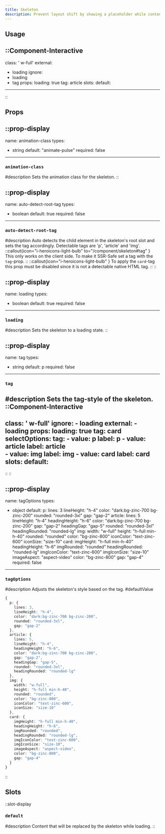 ```yaml
---
title: Skeleton
description: Prevent layout shift by showing a placeholder while content is loading.
---
```


## Usage

::Component-Interactive
---
class: ' w-full'
external:
 - loading
ignore:
  - loading
  - tag
props:
  loading: true
  tag: article
slots:
  default: <!-- Your Content here -->
---
::

## Props

::prop-display
---
name: animation-class
types:
  - string
default: "animate-pulse"
required: false
---
### `animation-class`
#description
  Sets the animation class for the skeleton.
::

::prop-display
---
name: auto-detect-root-tag
types:
  - boolean
default: true
required: false
---
### `auto-detect-root-tag`
#description
  Auto detects the child element in the skeleton's root slot and sets the tag accordingly. Detectable tags are 'p', 'article' and 'img'.
  ::callout{icon="i-heroicons-light-bulb" to="/component/skeleton#tag" }
  This only works on the client side. To make it SSR-Safe set a tag with the `tag`-prop.
  ::
  ::callout{icon="i-heroicons-light-bulb"  }
  To apply the `card`-tag this prop must be disabled since it is not a detectable native HTML tag.
  ::
::

::prop-display
---
name: loading
types:
  - boolean
default: true
required: false
---
### `loading`
#description
  Sets the skeleton to a loading state.
::

::prop-display
---
name: tag
types:
  - string
default: p
required: false
---
### `tag`
#description
  Sets the tag-style of the skeleton.
  ::Component-Interactive
  ---
  class: ' w-full'
  ignore:
    - loading
  external:
    - loading
  props:
    loading: true
    tag: card
  selectOptions:
    tag:
      - value: p
        label: p
      - value: article
        label: article  
      - value: img
        label: img
      - value: card
        label: card
  slots:
    default: <!-- Your Content here -->
  ---
  ::
::

::prop-display
---
name: tagOptions
types:
  - object
default:
    p: 
      lines: 3
      lineHeight: "h-4"
      color: "dark:bg-zinc-700 bg-zinc-200"
      rounded: "rounded-3xl"
      gap: "gap-2"
    article: 
      lines: 5
      lineHeight: "h-4"
      headingHeight: "h-6"
      color: "dark:bg-zinc-700 bg-zinc-200"
      gap: "gap-2"
      headingGap: "gap-5"
      rounded: "rounded-3xl"
      headingRounded: "rounded-lg"
    img: 
      width: "w-full"
      height: "h-full min-h-40"
      rounded: "rounded"
      color: "bg-zinc-800"
      iconColor: "text-zinc-600"
      iconSize: "size-10"
    card: 
      imgHeight: "h-full min-h-40"
      headingHeight: "h-6"
      imgRounded: "rounded"
      headingRounded: "rounded-lg"
      imgIconColor: "text-zinc-600"
      imgIconSize: "size-10"
      imageAspect: "aspect-video"
      color: "bg-zinc-800"
      gap: "gap-4"
required: false
---
### `tagOptions`
#description
  Adjusts the skeleton's style based on the tag.
#defaultValue
```ts
{
  p: {
    lines: 3,
    lineHeight: "h-4",
    color: "dark:bg-zinc-700 bg-zinc-200",
    rounded: "rounded-3xl",
    gap: "gap-2"
  },
  article: {
    lines: 5,
    lineHeight: "h-4",
    headingHeight: "h-6",
    color: "dark:bg-zinc-700 bg-zinc-200",
    gap: "gap-2",
    headingGap: "gap-5",
    rounded: "rounded-3xl",
    headingRounded: "rounded-lg"
  },
  img: {
    width: "w-full",
    height: "h-full min-h-40",
    rounded: "rounded",
    color: "bg-zinc-800",
    iconColor: "text-zinc-600",
    iconSize: "size-10"
  },
  card: {
    imgHeight: "h-full min-h-40",
    headingHeight: "h-6",
    imgRounded: "rounded",
    headingRounded: "rounded-lg",
    imgIconColor: "text-zinc-600",
    imgIconSize: "size-10",
    imageAspect: "aspect-video",
    color: "bg-zinc-800",
    gap: "gap-4"
  }
}
```
::

## Slots

::slot-display
### `default`

#description
  Content that will be replaced by the skeleton while loading.
::